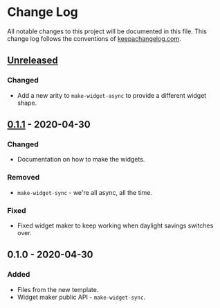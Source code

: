 # Change Log
All notable changes to this project will be documented in this file. This change log follows the conventions of [keepachangelog.com](http://keepachangelog.com/).

## [Unreleased]
### Changed
- Add a new arity to `make-widget-async` to provide a different widget shape.

## [0.1.1] - 2020-04-30
### Changed
- Documentation on how to make the widgets.

### Removed
- `make-widget-sync` - we're all async, all the time.

### Fixed
- Fixed widget maker to keep working when daylight savings switches over.

## 0.1.0 - 2020-04-30
### Added
- Files from the new template.
- Widget maker public API - `make-widget-sync`.

[Unreleased]: https://github.com/your-name/regen/compare/0.1.1...HEAD
[0.1.1]: https://github.com/your-name/regen/compare/0.1.0...0.1.1
